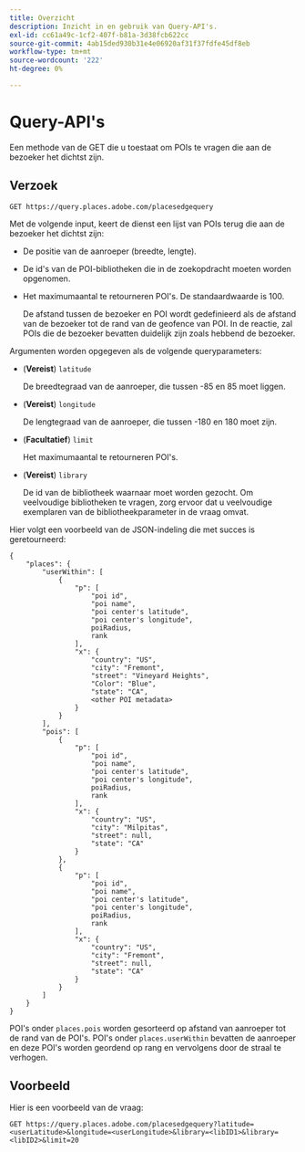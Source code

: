```yaml
---
title: Overzicht
description: Inzicht in en gebruik van Query-API's.
exl-id: cc61a49c-1cf2-407f-b81a-3d38fcb622cc
source-git-commit: 4ab15ded930b31e4e06920af31f37fdfe45df8eb
workflow-type: tm+mt
source-wordcount: '222'
ht-degree: 0%

---
```


# Query-API&#39;s

Een methode van de GET die u toestaat om POIs te vragen die aan de bezoeker het dichtst zijn.

## Verzoek

```text
GET https://query.places.adobe.com/placesedgequery
```

Met de volgende input, keert de dienst een lijst van POIs terug die aan de bezoeker het dichtst zijn:

* De positie van de aanroeper (breedte, lengte).
* De id&#39;s van de POI-bibliotheken die in de zoekopdracht moeten worden opgenomen.
* Het maximumaantal te retourneren POI&#39;s.  De standaardwaarde is 100.

  De afstand tussen de bezoeker en POI wordt gedefinieerd als de afstand van de bezoeker tot de rand van de geofence van POI. In de reactie, zal POIs die de bezoeker bevatten duidelijk zijn zoals hebbend de bezoeker.

Argumenten worden opgegeven als de volgende queryparameters:

* (**Vereist**) `latitude`

  De breedtegraad van de aanroeper, die tussen -85 en 85 moet liggen.
* (**Vereist**) `longitude`

  De lengtegraad van de aanroeper, die tussen -180 en 180 moet zijn.

* (**Facultatief**) `limit`

  Het maximumaantal te retourneren POI&#39;s.

* (**Vereist**) `library`

  De id van de bibliotheek waarnaar moet worden gezocht. Om veelvoudige bibliotheken te vragen, zorg ervoor dat u veelvoudige exemplaren van de bibliotheekparameter in de vraag omvat.

Hier volgt een voorbeeld van de JSON-indeling die met succes is geretourneerd:

```markup
{
    "places": {
        "userWithin": [
            {
                "p": [
                    "poi id",
                    "poi name",
                    "poi center's latitude",
                    "poi center's longitude",
                    poiRadius,
                    rank
                ],
                "x": {
                    "country": "US",
                    "city": "Fremont",
                    "street": "Vineyard Heights",
                    "Color": "Blue",
                    "state": "CA",
                    <other POI metadata>
                }
            }
        ],
        "pois": [
            {
                "p": [
                    "poi id",
                    "poi name",
                    "poi center's latitude",
                    "poi center's longitude",
                    poiRadius,
                    rank
                ],
                "x": {
                    "country": "US",
                    "city": "Milpitas",
                    "street": null,
                    "state": "CA"
                }
            },
            {
                "p": [
                    "poi id",
                    "poi name",
                    "poi center's latitude",
                    "poi center's longitude",
                    poiRadius,
                    rank
                ],
                "x": {
                    "country": "US",
                    "city": "Fremont",
                    "street": null,
                    "state": "CA"
                }
            }
        ]
    }
}
```

POI&#39;s onder `places.pois` worden gesorteerd op afstand van aanroeper tot de rand van de POI&#39;s. POI&#39;s onder `places.userWithin` bevatten de aanroeper en deze POI&#39;s worden geordend op rang en vervolgens door de straal te verhogen.

## Voorbeeld

Hier is een voorbeeld van de vraag:

```text
GET https://query.places.adobe.com/placesedgequery?latitude=<userLatitude>&longitude=<userLongitude>&library=<libID1>&library=<libID2>&limit=20
```
